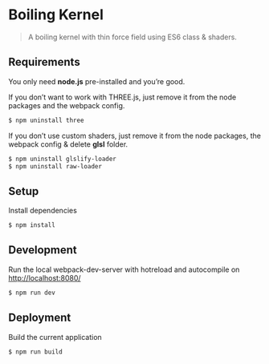 Boiling Kernel
===========

> A boiling kernel with thin force field using ES6 class & shaders.

## Requirements
You only need <b>node.js</b> pre-installed and you’re good. 

If you don’t want to work with THREE.js, just remove it from the node packages and the webpack config.
```sh
$ npm uninstall three
```

If you don’t use custom shaders, just remove it from the node packages, the webpack config & delete <b>glsl</b> folder.
```sh
$ npm uninstall glslify-loader
$ npm uninstall raw-loader
```

## Setup
Install dependencies
```sh
$ npm install
```

## Development
Run the local webpack-dev-server with hotreload and autocompile on [http://localhost:8080/](http://localhost:8080/)
```sh
$ npm run dev
```

## Deployment
Build the current application
```sh
$ npm run build
```
